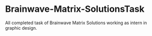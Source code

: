 # Brainwave-Matrix-SolutionsTask
All completed task of Brainwave Matrix Solutions working as intern in graphic design.
